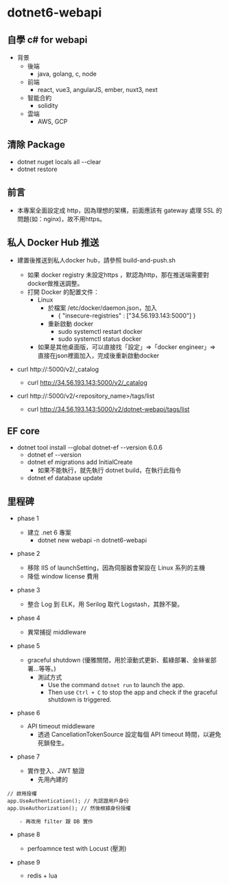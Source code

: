 # dotnet6-webapi

## 自學 c# for webapi

- 背景
    - 後端
        - java, golang, c, node
    - 前端
        - react, vue3, angularJS, ember, nuxt3, next
    - 智能合約
        - solidity
    - 雲端
        - AWS, GCP

## 清除 Package

- dotnet nuget locals all --clear
- dotnet restore

## 前言

- 本專案全面設定成 http，因為理想的架構，前面應該有 gateway 處理 SSL 的問題(如：nginx)，故不用https。

## 私人 Docker Hub 推送

- 建置後推送到私人docker hub，請參照 build-and-push.sh 
    - 如果 docker registry 未設定https ，默認為http，那在推送端需要對docker做推送調整。
    - 打開 Docker 的配置文件：
        - Linux
            - 於檔案 /etc/docker/daemon.json，加入
                - { "insecure-registries" : ["34.56.193.143:5000"] }
            - 重新啟動 docker
                - sudo systemctl restart docker
                - sudo systemctl status docker
        - 如果是其他桌面版，可以直接找「設定」=>「docker engineer」=> 直接在json裡面加入，完成後重新啟動docker

- curl http://<your-gcp-vm-ip>:5000/v2/_catalog
    - curl http://34.56.193.143:5000/v2/_catalog

- curl http://<your-gcp-vm-ip>:5000/v2/<repository_name>/tags/list
    - curl http://34.56.193.143:5000/v2/dotnet-webapi/tags/list

## EF core

- dotnet tool install --global dotnet-ef --version 6.0.6
    - dotnet ef --version
    - dotnet ef migrations add InitialCreate
        - 如果不能執行，就先執行 dotnet build，在執行此指令
    - dotnet ef database update

## 里程碑

- phase 1
    - 建立 .net 6 專案
        - dotnet new webapi -n dotnet6-webapi 

- phase 2
    - 移除 IIS of launchSetting，因為伺服器會架設在 Linux 系列的主機
    - 降低 window license 費用

- phase 3
    - 整合 Log 到 ELK，用 Serilog 取代 Logstash，其餘不變。

- phase 4
    - 異常捕捉 middleware

- phase 5
    - graceful shutdown (優雅關閉，用於滾動式更新、藍綠部署、金絲雀部署...等等。)
        - 測試方式
            - Use the command `dotnet run` to launch the app.
            - Then use `Ctrl + C` to stop the app and check if the graceful shutdown is triggered.

- phase 6
    - API timeout middleware
        - 透過 CancellationTokenSource 設定每個 API timeout 時間，以避免死鎖發生。

- phase 7
    - 實作登入、JWT 驗證
        - 先用內建的
```
// 啟用授權
app.UseAuthentication(); // 先認證用戶身份
app.UseAuthorization(); // 然後根據身份授權
```
        - 再改用 filter 跟 DB 實作

- phase 8
    - perfoamnce test with Locust (壓測)

- phase 9
    - redis + lua 

